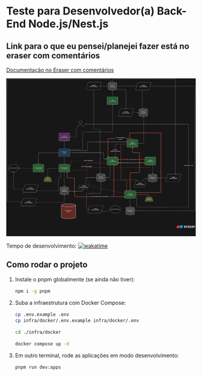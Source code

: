 # Teste para Desenvolvedor(a) Back-End Node.js/Nest.js

## Link para o que eu pensei/planejei fazer está no eraser com comentários

[Documentação no Eraser com comentários](https://app.eraser.io/workspace/bq62lo9hU9W9Rk7hD9Ls?origin=share)

![O que eu planejei](o-que-eu-planejei-para-fazer.png)

Tempo de desenvolvimento: [![wakatime](https://wakatime.com/badge/user/9ea7b7c5-e5b7-4c24-aa4e-ca4bef7484b7/project/927f8b31-2c0b-42c4-823a-9e977ee41bc5.svg)](https://wakatime.com/badge/user/9ea7b7c5-e5b7-4c24-aa4e-ca4bef7484b7/project/927f8b31-2c0b-42c4-823a-9e977ee41bc5)

## Como rodar o projeto

1. Instale o pnpm globalmente (se ainda não tiver):

   ```bash
   npm i -g pnpm
   ```

2. Suba a infraestrutura com Docker Compose:

   ```bash
   cp .env.example .env
   cp infra/docker/.env.example infra/docker/.env
   ```

   ```bash
   cd ./infra/docker
   ```

   ```bash
   docker compose up -d
   ```

3. Em outro terminal, rode as aplicações em modo desenvolvimento:

   ```bash
   pnpm run dev:apps
   ```
